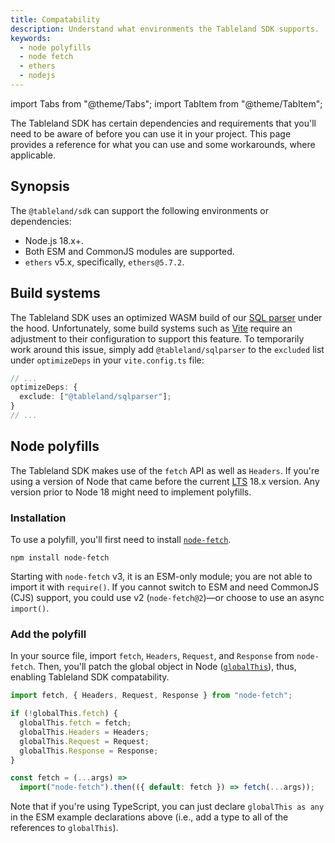 ```yaml
---
title: Compatability
description: Understand what environments the Tableland SDK supports.
keywords:
  - node polyfills
  - node fetch
  - ethers
  - nodejs
---
```


import Tabs from "@theme/Tabs";
import TabItem from "@theme/TabItem";

The Tableland SDK has certain dependencies and requirements that you'll need to be aware of before you can use it in your project. This page provides a reference for what you can use and some workarounds, where applicable.

## Synopsis

The `@tableland/sdk` can support the following environments or dependencies:

- Node.js 18.x+.
- Both ESM and CommonJS modules are supported.
- `ethers` v5.x, specifically, `ethers@5.7.2`.

## Build systems

The Tableland SDK uses an optimized WASM build of our [SQL parser](/sdk/walkthroughs/sql-parser) under the hood. Unfortunately, some build systems such as [Vite](https://vitejs.dev) require an adjustment to their configuration to support this feature. To temporarily work around this issue, simply add `@tableland/sqlparser` to the `excluded` list under `optimizeDeps` in your `vite.config.ts` file:

```ts title="vite.config.ts"
// ...
optimizeDeps: {
  exclude: ["@tableland/sqlparser"];
}
// ...
```

## Node polyfills

The Tableland SDK makes use of the `fetch` API as well as `Headers`. If you're using a version of Node that came before the current [LTS](https://github.com/nodejs/release#release-schedule) 18.x version. Any version prior to Node 18 might need to implement polyfills.

### Installation

To use a polyfill, you'll first need to install [`node-fetch`](https://github.com/node-fetch/node-fetch).

```npm2yarn
npm install node-fetch
```

Starting with `node-fetch` v3, it is an ESM-only module; you are not able to import it with `require()`. If you cannot switch to ESM and need CommonJS (CJS) support, you could use v2 (`node-fetch@2`)—or choose to use an async `import()`.

### Add the polyfill

In your source file, import `fetch`, `Headers`, `Request`, and `Response` from `node-fetch`. Then, you'll patch the global object in Node ([`globalThis`](https://developer.mozilla.org/en-US/docs/Glossary/Global_object)), thus, enabling Tableland SDK compatability.

<Tabs>
<TabItem value="esm" label="ESM" default>

```js
import fetch, { Headers, Request, Response } from "node-fetch";

if (!globalThis.fetch) {
  globalThis.fetch = fetch;
  globalThis.Headers = Headers;
  globalThis.Request = Request;
  globalThis.Response = Response;
}
```

</TabItem>
<TabItem value="cjs" label="CJS">

```js
const fetch = (...args) =>
  import("node-fetch").then(({ default: fetch }) => fetch(...args));
```

</TabItem>
</Tabs>

Note that if you're using TypeScript, you can just declare `globalThis as any` in the ESM example declarations above (i.e., add a type to all of the references to `globalThis`).
